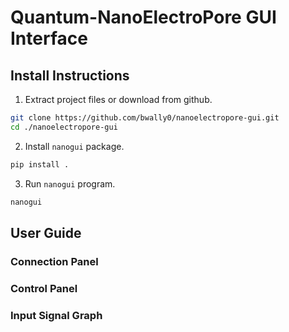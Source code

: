 # Quantum-NanoElectroPore GUI Interface
## Install Instructions
1. Extract project files or download from github.
``` bash
git clone https://github.com/bwally0/nanoelectropore-gui.git
cd ./nanoelectropore-gui
```
2. Install `nanogui` package.
``` bash
pip install .
```
3. Run `nanogui` program.
``` bash
nanogui
```

## User Guide
### Connection Panel
### Control Panel
### Input Signal Graph